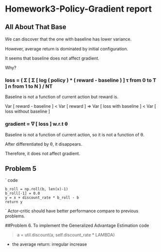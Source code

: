 # Homework3-Policy-Gradient report


## All About That Base

Ｗe can discover that the one with baseline has lower variance.

However, average return is dominated by initial configuration.

It seems that baseline does not affect gradient.

Why?

### loss = ( Σ [ Σ [ log ( policy ) * ( reward - baseline ) ] τ from 0 to T ] n from 1 to N ) / NT

Baseline is not a function of current action but reward is.

Var [ reward - baseline ] < Var [ reward ] => Var [ loss with baseline ] < Var [ loss without baseline ]

### gradient = ∇ [ loss ] w.r.t θ

Baseline is not a function of current action, so it is not a function of θ.

After differentiated by θ, it disappears.

Therefore, it does not affect gradient.


## Problem 5

`	code
	
	b_roll = np.roll(b, len(x)-1)
    b_roll[-1] = 0.0
    y = x + discount_rate * b_roll - b
    return y
`
Actor-critic should have better performance compare to previous problems.

##Problem 6. To implement the Generalized Advantage Estimation
code

> a = util.discount(a, self.discount_rate * LAMBDA)

* the average return: irregular increase



